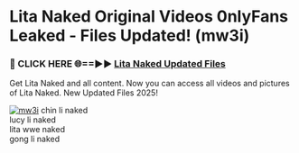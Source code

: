 # Lita Naked Original Videos 0nlyFans Leaked - Files Updated! (mw3i)

<h3>🔴 CLICK HERE 🌐==►► <a href="https://tinyurl.com/yckcrads" rel="nofollow">Lita Naked Updated Files</a></h3>

Get Lita Naked and all content. Now you can access all videos and pictures of Lita Naked. New Updated Files 2025!

[![mw3i](https://i.imgur.com/hpKpOFt.gif)](https://tinyurl.com/yckcrads)
chin li naked<br>
lucy li naked<br>
lita wwe naked<br>
gong li naked